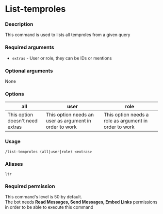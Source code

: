 # List-temproles

### **Description**

This command is used to lists all temproles from a given query

### **Required arguments**

* `extras` - User or role, they can be IDs or mentions

### **Optional arguments**

None

### **Options**

| **all**                         | user                                                   | role                                                  |
| ------------------------------- | ------------------------------------------------------ | ----------------------------------------------------- |
| This option doesn't need extras | This option needs an user as argument in order to work | This option needs a role as argument in order to work |

### **Usage**

```
/list-temproles (all|user|role) <extras>
```

### **Aliases**

`ltr`

### **Required permission**

This command's level is 50 by default.\
The bot needs **Read Messages, Send Messages, Embed Links** permissions in order to be able to execute this command
